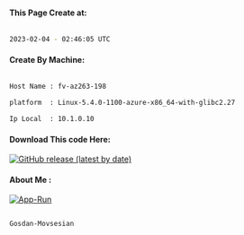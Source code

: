 
   
#### This Page Create at:

```bash

2023-02-04 - 02:46:05 UTC

```

#### Create By Machine:

```bash

Host Name : fv-az263-198

platform  : Linux-5.4.0-1100-azure-x86_64-with-glibc2.27

Ip Local  : 10.1.0.10

```
#### Download This code Here:

[![GitHub release (latest by date)](https://img.shields.io/github/v/release/Gosdan-Movsesian/Gosdan?style=for-the-badge&label=Download)](https://github.com/Gosdan-Movsesian/Gosdan/releases) 

</p> 

#### About Me :

[![App-Run](https://github.com/Gosdan-Movsesian/Gosdan/actions/workflows/App-Run.yml/badge.svg)](https://github.com/Gosdan-Movsesian/Gosdan/actions/workflows/App-Run.yml)

```bash

Gosdan-Movsesian

```

